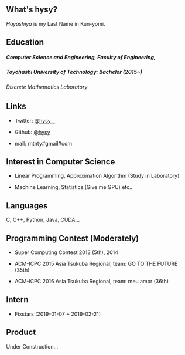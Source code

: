 ## What's hysy?
*Hayashiya* is my Last Name in Kun-yomi.

## Education
##### Computer Science and Engineering, Faculty of Engineering,
##### Toyohashi University of Technology: Bachelor (2015~)
###### Discrete Mathematics Laboratory

## Links
- Twitter: [@hysy__](https://mobile.twitter.com/hysy__)

- Github: [@hysy](https://github.com/hysy)

- mail: rntnty#gmail#com

## Interest in Computer Science
- Linear Programming, Approximation Algorithm (Study in Laboratory)

- Machine Learning, Statistics (Give me GPU) etc...

## Languages
C, C++, Python, Java, CUDA...

## Programming Contest (Moderately)
- Super Computing Contest 2013 (5th), 2014

- ACM-ICPC 2015 Asia Tsukuba Regional, team: GO TO THE FUTURE (35th)

- ACM-ICPC 2016 Asia Tsukuba Regional, team: meu amor (36th)

## Intern
- Fixstars (2019-01-07 ~ 2019-02-21)

## Product
Under Construction...

